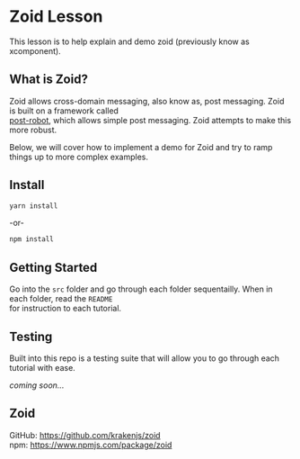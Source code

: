 # Zoid Lesson

This lesson is to help explain and demo zoid (previously know as xcomponent).

## What is Zoid?

Zoid allows cross-domain messaging, also know as, post messaging. Zoid is built on a framework called
<br/>
[post-robot](https://github.com/krakenjs/post-robot), which allows simple post messaging. Zoid attempts to make this more robust.

Below, we will cover how to implement a demo for Zoid and try to ramp things up to more complex examples.

## Install

```bash
yarn install
```
-or-
```bash
npm install
```

## Getting Started

Go into the `src` folder and go through each folder sequentailly. When in each folder, read the `README`
<br/>
for instruction to each tutorial.

## Testing

Built into this repo is a testing suite that will allow you to go through each tutorial with ease.
<br/>

*coming soon...*

## Zoid

GitHub: https://github.com/krakenjs/zoid
<br/>
npm: https://www.npmjs.com/package/zoid